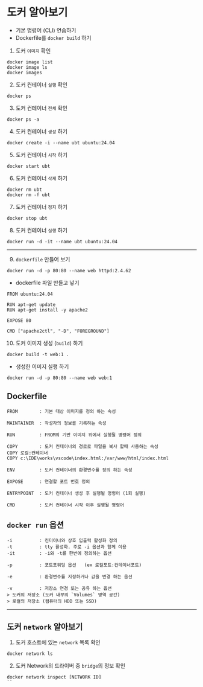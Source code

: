# 도커 알아보기

+ 기본 명령어 (CLI) 연습하기
+ Dockerfile를 ```docker build``` 하기

1. 도커 `이미지` 확인
```
docker image list
docker image ls
docker images
```

2. 도커 컨테이너 `실행` 확인
```
docker ps
```

3. 도커 컨테이너 `전체` 확인
```
docker ps -a
```

4. 도커 컨테이너 `생성` 하기
```
docker create -i --name ubt ubuntu:24.04
```

5. 도커 컨테이너 `시작` 하기
```
docker start ubt
```

6. 도커 컨테이너 `삭제` 하기
```
docker rm ubt
docker rm -f ubt
```

7. 도커 컨테이너 `정지` 하기
```
docker stop ubt
```

8. 도커 컨테이너 `실행` 하기
```
docker run -d -it --name ubt ubuntu:24.04
```
---
9. `dockerfile` 만들어 보기
```
docker run -d -p 80:80 --name web httpd:2.4.62
```
+ dockerfile 파일 만들고 넣기
```
FROM ubuntu:24.04

RUN apt-get update
RUN apt-get install -y apache2

EXPOSE 80

CMD ["apache2ctl", "-D", "FOREGROUND"]
```

10. 도커 이미지 생성 (`build`) 하기
```
docker build -t web:1 .
```
+ 생성한 이미지 실행 하기
```
docker run -d -p 80:80 --name web web:1
```

## Dockerfile 
```
FROM        : 기본 대상 이미지를 정의 하는 속성

MAINTAINER  : 작성자의 정보를 기록하는 속성

RUN         : FROM의 기반 이미지 위에서 실행될 명령어 정의

COPY        : 도커 컨테이너의 경로로 파일을 복사 할때 사용하는 속성
COPY 로컬:컨테이너 
COPY c:\IDE\works\vscode\index.html:/var/www/html/index.html

ENV         : 도커 컨테이너의 환경변수를 정의 하는 속성

EXPOSE      : 연결할 포트 번호 정의

ENTRYPOINT  : 도커 컨테이너 생성 후 실행될 명령어 (1회 실행)

CMD         : 도커 컨테이너 시작 이후 실행될 명령어
```

## `docker run` 옵션
```
-i          : 컨터이너와 상호 입출력 활성화 정의
-t          : tty 활성화. 주로 -i 옵션과 함께 이용
-it         : -i와 -t를 한번에 정의하는 옵션

-p          : 포트포워딩 옵션   (ex 로컬포트:컨테이너포트)

-e          : 환경변수를 지정하거나 값을 변경 하는 옵션

-v          : 저장소 연경 또는 공유 하는 옵션
> 도커의 저장소 (도커 내부의 `Volumes` 영역 공간)
> 로컬의 저장소 (컴퓨터의 HDD 또는 SSD)
```
---
## 도커 `network` 알아보기

1. 도커 호스트에 있는 `network` 목록 확인
```
docker network ls
```

2. 도커 Network의 드라이버 중 `bridge`의 정보 확인
```
docker network inspect [NETWORK ID]
``


